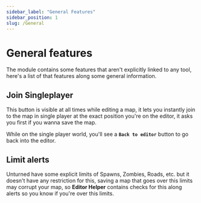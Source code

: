 ```yaml
---
sidebar_label: "General Features"
sidebar_position: 1
slug: /General
---
```


# General features

The module contains some features that aren't explicitly linked to any tool, here's a list of that features along some general information.

## Join Singleplayer

This button is visible at all times while editing a map, it lets you instantly join to the map in single player at the exact position you're on the editor, it asks you first if you wanna save the map.

While on the single player world, you'll see a **`Back to editor`** button to go back into the editor.

## Limit alerts

Unturned have some explicit limits of Spawns, Zombies, Roads, etc. but it doesn't have any restriction for this, saving a map that goes over this limits may corrupt your map, so **Editor Helper** contains checks for this along alerts so you know if you're over this limits.
